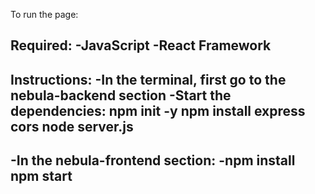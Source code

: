 To run the page:
  
Required:
  -JavaScript
  -React Framework
---------------------
Instructions:
  -In the terminal, first go to the nebula-backend section
  -Start the dependencies: npm init -y
    npm install express cors
    node server.js
---------------------------
  -In the nebula-frontend section:
    -npm install
     npm start
------------
